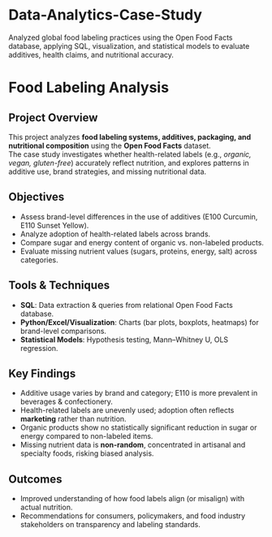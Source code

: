 # Data-Analytics-Case-Study
Analyzed global food labeling practices using the Open Food Facts database, applying SQL, visualization, and statistical models to evaluate additives, health claims, and nutritional accuracy.
# Food Labeling Analysis

##  Project Overview
This project analyzes **food labeling systems, additives, packaging, and nutritional composition** using the **Open Food Facts** dataset.  
The case study investigates whether health-related labels (e.g., *organic, vegan, gluten-free*) accurately reflect nutrition, and explores patterns in additive use, brand strategies, and missing nutritional data.  

##  Objectives
- Assess brand-level differences in the use of additives (E100 Curcumin, E110 Sunset Yellow).  
- Analyze adoption of health-related labels across brands.  
- Compare sugar and energy content of organic vs. non-labeled products.  
- Evaluate missing nutrient values (sugars, proteins, energy, salt) across categories.  

##  Tools & Techniques
- **SQL**: Data extraction & queries from relational Open Food Facts database.  
- **Python/Excel/Visualization**: Charts (bar plots, boxplots, heatmaps) for brand-level comparisons.  
- **Statistical Models**: Hypothesis testing, Mann–Whitney U, OLS regression.  

##  Key Findings
- Additive usage varies by brand and category; E110 is more prevalent in beverages & confectionery.  
- Health-related labels are unevenly used; adoption often reflects **marketing** rather than nutrition.  
- Organic products show no statistically significant reduction in sugar or energy compared to non-labeled items.  
- Missing nutrient data is **non-random**, concentrated in artisanal and specialty foods, risking biased analysis.  

##  Outcomes
- Improved understanding of how food labels align (or misalign) with actual nutrition.  
- Recommendations for consumers, policymakers, and food industry stakeholders on transparency and labeling standards.  

